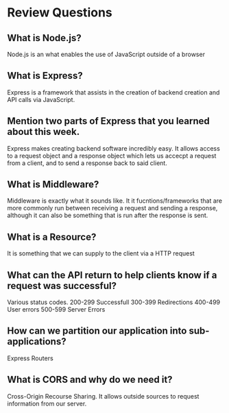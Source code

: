 # Review Questions

## What is Node.js?

Node.js is an what enables the use of JavaScript outside of a browser

## What is Express?

Express is a framework that assists in the creation of backend creation and API calls via JavaScript.

## Mention two parts of Express that you learned about this week.

Express makes creating backend software incredibly easy. It allows access to a request object and a response object which lets us accecpt a request from a client,
and to send a response back to said client.

## What is Middleware?

Middleware is exactly what it sounds like. It it fucntions/frameworks that are more commonly run between receiving a request and sending a response, although
it can also be something that is run after the response is sent.

## What is a Resource?

It is something that we can supply to the client via a HTTP request

## What can the API return to help clients know if a request was successful?

Various status codes.
200-299 Successfull
300-399 Redirections
400-499 User errors
500-599 Server Errors

## How can we partition our application into sub-applications?

Express Routers

## What is CORS and why do we need it?

Cross-Origin Recourse Sharing. It allows outside sources to request information from our server.
